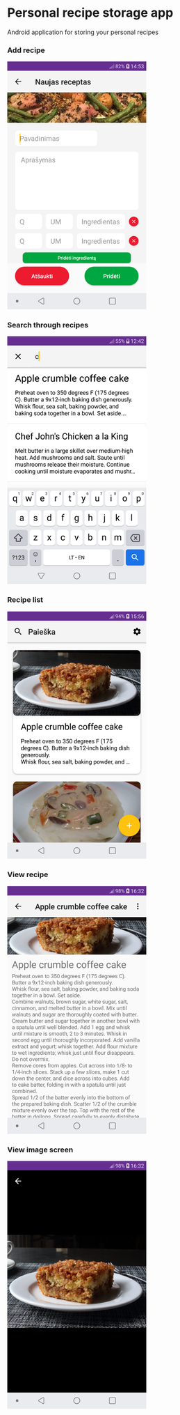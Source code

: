 # Personal recipe storage app
Android application for storing your personal recipes
 
<p float="left">
  <h3>Add recipe</h3>
  <img src="https://raw.githubusercontent.com/Airidasz/personal-recipe-app/master/appImages/add.png" width="320"/>
  <h3>Search through recipes</h3>
  <img src="https://raw.githubusercontent.com/Airidasz/personal-recipe-app/master/appImages/search.png" width="320" /> 
</p>
  
<p float="left">
    <h3>Recipe list</h3>
    <img src="https://raw.githubusercontent.com/Airidasz/personal-recipe-app/master/appImages/list.png"  width="320" /> 
    <h3>View recipe</h3>
    <img src="https://raw.githubusercontent.com/Airidasz/personal-recipe-app/master/appImages/view.png" width="320"/>
</p>
  
<p float="left">
    <h3>View image screen</h3>
    <img src="https://raw.githubusercontent.com/Airidasz/personal-recipe-app/master/appImages/view_image.png" width="320"/>
</p>
